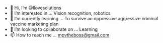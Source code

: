 - 👋 Hi, I’m @Ilovesolutions
- 👀 I’m interested in ... Vision recognition, robotics
- 🌱 I’m currently learning ... To survive an oppressive aggressive criminal vaccine marketing plan
- 💞️ I’m looking to collaborate on ... Learning
- 📫 How to reach me ... mpvtheboss@gmail.com

<!---
Ilovesolutions/Ilovesolutions is a ✨ special ✨ repository because its `README.md` (this file) appears on your GitHub profile.
You can click the Preview link to take a look at your changes.
--->
